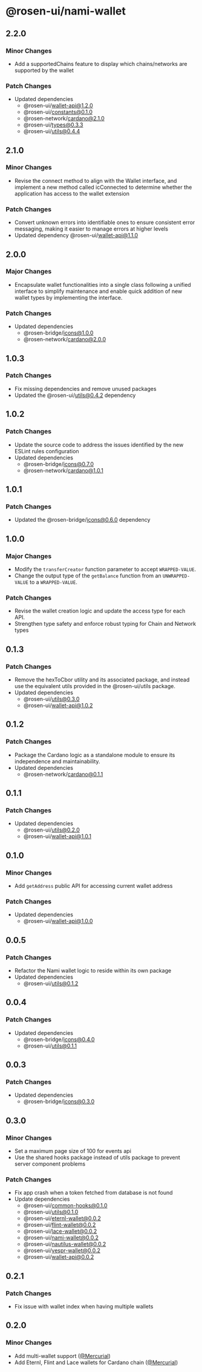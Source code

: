 # @rosen-ui/nami-wallet

## 2.2.0

### Minor Changes

- Add a supportedChains feature to display which chains/networks are supported by the wallet

### Patch Changes

- Updated dependencies
  - @rosen-ui/wallet-api@1.2.0
  - @rosen-ui/constants@0.1.0
  - @rosen-network/cardano@2.1.0
  - @rosen-ui/types@0.3.3
  - @rosen-ui/utils@0.4.4

## 2.1.0

### Minor Changes

- Revise the connect method to align with the Wallet interface, and implement a new method called icConnected to determine whether the application has access to the wallet extension

### Patch Changes

- Convert unknown errors into identifiable ones to ensure consistent error messaging, making it easier to manage errors at higher levels
- Updated dependency @rosen-ui/wallet-api@1.1.0

## 2.0.0

### Major Changes

- Encapsulate wallet functionalities into a single class following a unified interface to simplify maintenance and enable quick addition of new wallet types by implementing the interface.

### Patch Changes

- Updated dependencies
  - @rosen-bridge/icons@1.0.0
  - @rosen-network/cardano@2.0.0

## 1.0.3

### Patch Changes

- Fix missing dependencies and remove unused packages
- Updated the @rosen-ui/utils@0.4.2 dependency

## 1.0.2

### Patch Changes

- Update the source code to address the issues identified by the new ESLint rules configuration
- Updated dependencies
  - @rosen-bridge/icons@0.7.0
  - @rosen-network/cardano@1.0.1

## 1.0.1

### Patch Changes

- Updated the @rosen-bridge/icons@0.6.0 dependency

## 1.0.0

### Major Changes

- Modify the `transferCreator` function parameter to accept `WRAPPED-VALUE`.
- Change the output type of the `getBalance` function from an `UNWRAPPED-VALUE` to a `WRAPPED-VALUE`.

### Patch Changes

- Revise the wallet creation logic and update the access type for each API.
- Strengthen type safety and enforce robust typing for Chain and Network types

## 0.1.3

### Patch Changes

- Remove the hexToCbor utility and its associated package, and instead use the equivalent utils provided in the @rosen-ui/utils package.
- Updated dependencies
  - @rosen-ui/utils@0.3.0
  - @rosen-ui/wallet-api@1.0.2

## 0.1.2

### Patch Changes

- Package the Cardano logic as a standalone module to ensure its independence and maintainability.
- Updated dependencies
  - @rosen-network/cardano@0.1.1

## 0.1.1

### Patch Changes

- Updated dependencies
  - @rosen-ui/utils@0.2.0
  - @rosen-ui/wallet-api@1.0.1

## 0.1.0

### Minor Changes

- Add `getAddress` public API for accessing current wallet address

### Patch Changes

- Updated dependencies
  - @rosen-ui/wallet-api@1.0.0

## 0.0.5

### Patch Changes

- Refactor the Nami wallet logic to reside within its own package
- Updated dependencies
  - @rosen-ui/utils@0.1.2

## 0.0.4

### Patch Changes

- Updated dependencies
  - @rosen-bridge/icons@0.4.0
  - @rosen-ui/utils@0.1.1

## 0.0.3

### Patch Changes

- Updated dependencies
  - @rosen-bridge/icons@0.3.0

## 0.3.0

### Minor Changes

- Set a maximum page size of 100 for events api
- Use the shared hooks package instead of utils package to prevent server component problems

### Patch Changes

- Fix app crash when a token fetched from database is not found
- Update dependencies
  - @rosen-ui/common-hooks@0.1.0
  - @rosen-ui/utils@0.1.0
  - @rosen-ui/eternl-wallet@0.0.2
  - @rosen-ui/flint-wallet@0.0.2
  - @rosen-ui/lace-wallet@0.0.2
  - @rosen-ui/nami-wallet@0.0.2
  - @rosen-ui/nautilus-wallet@0.0.2
  - @rosen-ui/vespr-wallet@0.0.2
  - @rosen-ui/wallet-api@0.0.2

## 0.2.1

### Patch Changes

- Fix issue with wallet index when having multiple wallets

## 0.2.0

### Minor Changes

- Add multi-wallet support ([@Mercurial](https://github.com/Mercurial))
- Add Eternl, Flint and Lace wallets for Cardano chain ([@Mercurial](https://github.com/Mercurial))
